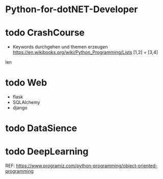 # Python-for-dotNET-Developer

# todo CrashCourse
- Keywords durchgehen und themen erzeugen
https://en.wikibooks.org/wiki/Python_Programming/Lists
[1,2] + [3,4]

len

# todo Web
- flask
- SQLAlchemy
- django

# todo DataSience

# todo DeepLearning



REF:
https://www.programiz.com/python-programming/object-oriented-programming